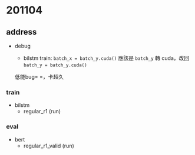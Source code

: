 # 201104

## address

- debug
  - bilstm train: `batch_x = batch_y.cuda()` 應該是 `batch_y` 轉 cuda，改回 `batch_y = batch_y.cuda()`
  
  低能bug= =，卡超久

### train

- bilstm
  - regular_r1 (run)

### eval

- bert
  - regular_r1_valid (run)
